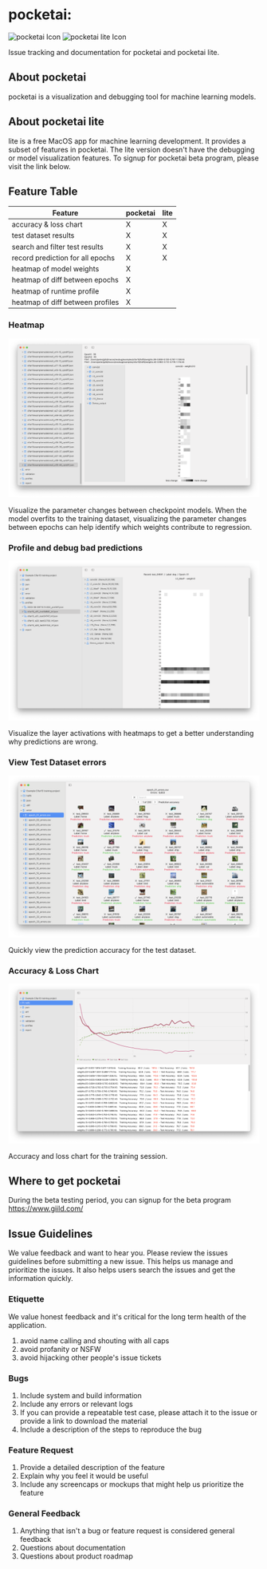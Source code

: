# pocketai: 

![pocketai Icon](https://github.com/giild/pocketaiApp/blob/main/images/pocketai_256.png)
![pocketai lite Icon](https://github.com/giild/pocketaiApp/blob/main/images/pocketai-lite_256.png)

Issue tracking and documentation for pocketai and pocketai lite.

## About pocketai
pocketai is a visualization and debugging tool for machine learning models. 

## About pocketai lite
lite is a free MacOS app for machine learning development. It provides a subset of features in pocketai. The lite version doesn't have the debugging or model visualization features. To signup for pocketai beta program, please visit the link below.

## Feature Table

| Feature                           | pocketai | lite |
|-----------------------------------|----------|------|
| accuracy & loss chart             | X        | X    |
| test dataset results              | X        | X    |
| search and filter test results    | X        | X    |
| record prediction for all epochs  | X        | X    |
| heatmap of model weights          | X        |      |
| heatmap of diff between epochs    | X        |      |
| heatmap of runtime profile        | X        |      |
| heatmap of diff between profiles  | X        |      |


### Heatmap

![Diff between checkpoint Heatmap](./screenshot/diff_heatmap.png)

Visualize the parameter changes between checkpoint models. When the model overfits to the training dataset, visualizing the parameter changes between epochs can help identify which weights contribute to regression.

### Profile and debug bad predictions

![Layer Activation Output](./screenshot/profile_activation_heatmap.png)

Visualize the layer activations with heatmaps to get a better understanding why predictions are wrong.

### View Test Dataset errors

![Test Dataset errors](./screenshot/epoch_test_img_report.png)

Quickly view the prediction accuracy for the test dataset.

### Accuracy & Loss Chart

![Training accuracy and Loss](./screenshot/hdf5_model_list.png)

Accuracy and loss chart for the training session.

## Where to get pocketai
During the beta testing period, you can signup for the beta program https://www.giild.com/

## Issue Guidelines
We value feedback and want to hear you. Please review the issues guidelines before submitting a new issue. This helps us manage and prioritize the issues. It also helps users search the issues and get the information quickly.

### Etiquette

We value honest feedback and it's critical for the long term health of the application. 

1. avoid name calling and shouting with all caps
2. avoid profanity or NSFW
3. avoid hijacking other people's issue tickets

### Bugs

1. Include system and build information
2. Include any errors or relevant logs
3. If you can provide a repeatable test case, please attach it to the issue or provide a link to download the material
4. Include a description of the steps to reproduce the bug

### Feature Request

1. Provide a detailed description of the feature
2. Explain why you feel it would be useful
3. Include any screencaps or mockups that might help us prioritize the feature

### General Feedback

1. Anything that isn't a bug or feature request is considered general feedback
2. Questions about documentation
3. Questions about product roadmap
   
